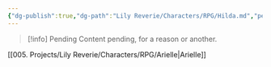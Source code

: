```yaml
---
{"dg-publish":true,"dg-path":"Lily Reverie/Characters/RPG/Hilda.md","permalink":"/lily-reverie/characters/rpg/hilda/","created":"2024-01-20T04:35:12.591-03:00","updated":"2024-01-20T05:00:06.637-03:00"}
---
```



>[!info] Pending
>Content pending, for a reason or another.

[[005. Projects/Lily Reverie/Characters/RPG/Arielle\|Arielle]]

